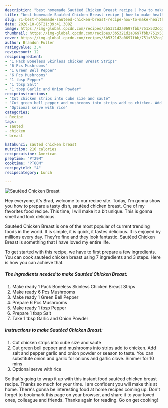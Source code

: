 ```yaml
---
description: "best homemade Sautéed Chicken Breast recipe | how to make healthy Sautéed Chicken Breast"
title: "best homemade Sautéed Chicken Breast recipe | how to make healthy Sautéed Chicken Breast"
slug: 71-best-homemade-sauteed-chicken-breast-recipe-how-to-make-healthy-sauteed-chicken-breast
date: 2020-10-05T21:39:41.308Z
image: https://img-global.cpcdn.com/recipes/3b5321d2a0697fbb/751x532cq70/sauteed-chicken-breast-recipe-main-photo.jpg
thumbnail: https://img-global.cpcdn.com/recipes/3b5321d2a0697fbb/751x532cq70/sauteed-chicken-breast-recipe-main-photo.jpg
cover: https://img-global.cpcdn.com/recipes/3b5321d2a0697fbb/751x532cq70/sauteed-chicken-breast-recipe-main-photo.jpg
author: Brandon Fuller
ratingvalue: 3.4
reviewcount: 12
recipeingredient:
- "1 Pack Boneless Skinless Chicken Breast Strips"
- "6 Pcs Mushrooms"
- "1 Green Bell Pepper"
- "6 Pcs Mushrooms"
- "1 tbsp Pepper"
- "1 tbsp Salt"
- "1 tbsp Garlic and Onion Powder"
recipeinstructions:
- "Cut chicken strips into cube size and sauté"
- "Cut green bell pepper and mushrooms into strips add to chicken. Add salt and pepper garlic and onion powder or season to taste. You can substitute onion and garlic for onions and garlic clove. Simmer for 10 mins"
- "Optional serve with rice"
categories:
- Recipe
tags:
- sauted
- chicken
- breast

katakunci: sauted chicken breast 
nutrition: 216 calories
recipecuisine: American
preptime: "PT29M"
cooktime: "PT60M"
recipeyield: "4"
recipecategory: Lunch

---
```



![Sautéed Chicken Breast](https://img-global.cpcdn.com/recipes/3b5321d2a0697fbb/751x532cq70/sauteed-chicken-breast-recipe-main-photo.jpg)

Hey everyone, it's Brad, welcome to our recipe site. Today, I'm gonna show you how to prepare a tasty dish, sautéed chicken breast. One of my favorites food recipe. This time, I will make it a bit unique. This is gonna smell and look delicious.



Sautéed Chicken Breast is one of the most popular of current trending foods in the world. It is simple, it is quick, it tastes delicious. It is enjoyed by millions every day. They're fine and they look fantastic. Sautéed Chicken Breast is something that I have loved my entire life.


To get started with this recipe, we have to first prepare a few ingredients. You can cook sautéed chicken breast using 7 ingredients and 3 steps. Here is how you can achieve that.

<!--inarticleads1-->

##### The ingredients needed to make Sautéed Chicken Breast:

1. Make ready 1 Pack Boneless Skinless Chicken Breast Strips
1. Make ready 6 Pcs Mushrooms
1. Make ready 1 Green Bell Pepper
1. Prepare 6 Pcs Mushrooms
1. Make ready 1 tbsp Pepper
1. Prepare 1 tbsp Salt
1. Take 1 tbsp Garlic and Onion Powder




<!--inarticleads2-->

##### Instructions to make Sautéed Chicken Breast:

1. Cut chicken strips into cube size and sauté
1. Cut green bell pepper and mushrooms into strips add to chicken. Add salt and pepper garlic and onion powder or season to taste. You can substitute onion and garlic for onions and garlic clove. Simmer for 10 mins
1. Optional serve with rice




So that's going to wrap it up with this instant food sautéed chicken breast recipe. Thanks so much for your time. I am confident you will make this at home. There's gonna be interesting food at home recipes coming up. Don't forget to bookmark this page on your browser, and share it to your loved ones, colleague and friends. Thanks again for reading. Go on get cooking!
